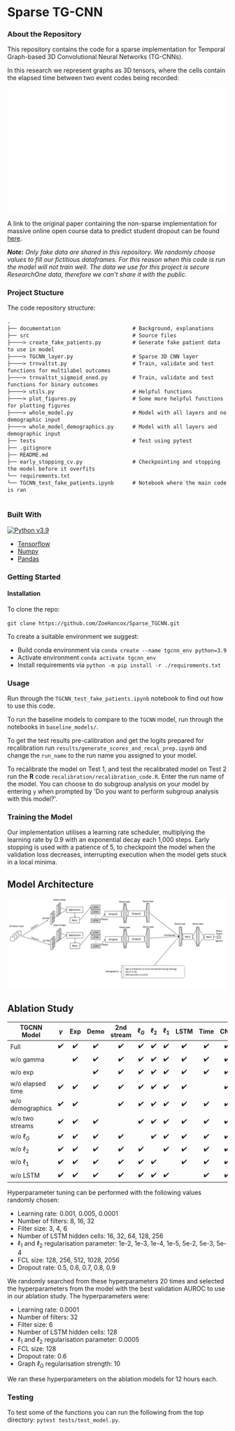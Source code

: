 # Sparse TG-CNN

### About the Repository

This repository contains the code for a sparse implementation for Temporal Graph-based 3D Convolutional Neural Networks (TG-CNNs).

In this research we represent graphs as 3D tensors, where the cells contain the elapsed time between two event codes being recorded:

![gif of 3D tensor construction representing the temporal graph](documentation/TG-CNN_build.gif)

A link to the original paper containing the non-sparse implementation for massive online open course data to predict student dropout can be found [here](https://eprints.whiterose.ac.uk/205293/1/TG-CNNs_for_Online_Course_Dropout_Prediction_03.pdf).

_**Note:** Only fake data are shared in this repository. We randomly choose values to fill our fictitious dataframes. For this reason when this code is run the model will not train well. The data we use for this project is secure ResearchOne data, therefore we can't share it with the public._

### Project Stucture

The code repository structure:

```
.
├── documentation                       # Background, explanations
├── src                                 # Source files
├────> create_fake_patients.py          # Generate fake patient data to use in model
├────> TGCNN_layer.py                   # Sparse 3D CNN layer 
├────> trnvaltst.py                     # Train, validate and test functions for multilabel outcomes
├────> trnvaltst_sigmoid_oned.py        # Train, validate and test functions for binary outcomes
├────> utils.py                         # Helpful functions
├────> plot_figures.py                  # Some more helpful functions for plotting figures
├────> whole_model.py                   # Model with all layers and no demographic input
├────> whole_model_demographics.py      # Model with all layers and demographic input
├── tests                               # Test using pytest
├── .gitignore
├── README.md
├── early_stopping_cv.py                # Checkpointing and stopping the model before it overfits
└── requirements.txt
└── TGCNN_test_fake_patients.ipynb      # Notebook where the main code is ran


```
### Built With 

[![Python v3.9](https://img.shields.io/badge/python-v3.9-blue.svg)](https://www.python.org/downloads/release/python-390/)

- [Tensorflow](https://www.tensorflow.org/)
- [Numpy](https://numpy.org/)
- [Pandas](https://pandas.pydata.org/)

### Getting Started

#### Installation

To clone the repo:

`git clone https://github.com/ZoeHancox/Sparse_TGCNN.git`

To create a suitable environment we suggest:
- Build conda environment via `conda create --name tgcnn_env python=3.9`
- Activate environment `conda activate tgcnn_env`
- Install requirements via `python -m pip install -r ./requirements.txt`

### Usage

Run through the `TGCNN_test_fake_patients.ipynb` notebook to find out how to use this code.

To run the baseline models to compare to the `TGCNN` model, run through the notebooks in `baseline_models/`.

To get the test results pre-calibration and get the logits prepared for recalibration run `results/generate_scores_and_recal_prep.ipynb` and change the `run_name` to the run name you assigned to your model.

To recalibrate the model on Test 1, and test the recalibrated model on Test 2 run the **R** code `recalibration/recalibration_code.R`. Enter the run name of the model. You can choose to do subgroup analysis on your model by entering `y` when prompted by 'Do you want to perform subgroup analysis with this model?'.

### Training the Model

Our implementation utilises a learning rate scheduler, multiplying the learning rate by 0.9 with an exponential decay each 1,000 steps. Early stopping is used with a patience of 5, to checkpoint the model when the validation loss decreases, interrupting execution when the model gets stuck in a local minima.

## Model Architecture

![gif of the architecture of the model with and without the LSTM and second stream components](documentation/model_architecture_two_stream_ablation.gif)


## Ablation Study

| **TGCNN Model** | **$\gamma$** | **Exp** | **Demo** | **2nd stream** | **$\ell_G$** | **$\ell_2$** | **$\ell_1$** | **LSTM** | **Time** | **CNN** |
|-----------------|:------------:|:-------:|:--------:|:-------------------:|:------------:|:------------:|:------------:|:--------:|:--------:|:-------:|
| Full            |   ✔️         |   ✔️    |    ✔️     |         ✔️           |      ✔️       |      ✔️       |      ✔️       |    ✔️    |    ✔️    |    ✔️   |
| w/o gamma       |              |   ✔️    |    ✔️     |         ✔️           |      ✔️       |      ✔️       |      ✔️       |    ✔️    |    ✔️    |    ✔️   |
| w/o exp         |              |         |    ✔️     |         ✔️           |      ✔️       |      ✔️       |      ✔️       |    ✔️    |    ✔️    |    ✔️   |
| w/o elapsed time|   ✔️         |   ✔️    |    ✔️     |         ✔️           |      ✔️       |      ✔️       |      ✔️       |    ✔️    |          |    ✔️   |
| w/o demographics|   ✔️         |   ✔️    |           |         ✔️           |      ✔️       |      ✔️       |      ✔️       |    ✔️    |    ✔️    |    ✔️   |
| w/o two streams |   ✔️         |   ✔️    |    ✔️     |                     |      ✔️       |      ✔️       |      ✔️       |    ✔️    |    ✔️    |    ✔️   |
| w/o $\ell_G$    |   ✔️         |   ✔️    |    ✔️     |         ✔️           |               |      ✔️       |      ✔️       |    ✔️    |    ✔️    |    ✔️   |
| w/o $\ell_2$    |   ✔️         |   ✔️    |    ✔️     |         ✔️           |      ✔️       |               |      ✔️       |    ✔️    |    ✔️    |    ✔️   |
| w/o $\ell_1$    |   ✔️         |   ✔️    |    ✔️     |         ✔️           |      ✔️       |      ✔️       |               |    ✔️    |    ✔️    |    ✔️   |
| w/o LSTM        |   ✔️         |   ✔️    |    ✔️     |         ✔️           |      ✔️       |      ✔️       |      ✔️       |          |    ✔️    |    ✔️   |


Hyperparameter tuning can be performed with the following values randomly chosen:

* Learning rate: 0.001, 0.005, 0.0001
* Number of filters: 8, 16, 32
* Filter size: 3, 4, 6
* Number of LSTM hidden cells: 16, 32, 64, 128, 256
* $\ell_1$ and $\ell_2$ regularisation parameter: 1e-2, 1e-3, 1e-4, 1e-5, 5e-2, 5e-3, 5e-4
* FCL size: 128, 256, 512, 1028, 2056
* Dropout rate: 0.5, 0.6, 0.7, 0.8, 0.9


We randomly searched from these hyperparameters 20 times and selected the hyperparameters from the model with the best validation AUROC to use in our ablation study. The hyperparameters were:

* Learning rate: 0.0001
* Number of filters: 32
* Filter size: 6
* Number of LSTM hidden cells: 128
* $\ell_1$ and $\ell_2$ regularisation parameter: 0.0005
* FCL size: 128
* Dropout rate: 0.6
* Graph $\ell_G$ regularisation strength: 10

We ran these hyperparameters on the ablation models for 12 hours each.

### Testing

To test some of the functions you can run the following from the top directory:
`pytest tests/test_model.py`.
